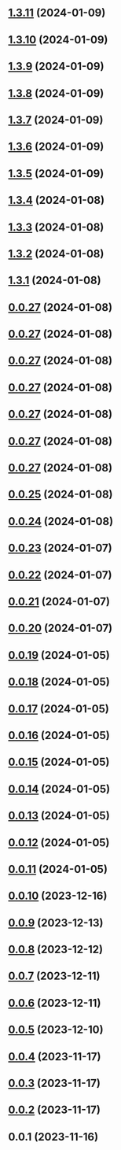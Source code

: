 

## [1.3.11](https://github.com/safekids-ai/ml-models/compare/1.3.10...1.3.11) (2024-01-09)

## [1.3.10](https://github.com/safekids-ai/ml-models/compare/1.3.9...1.3.10) (2024-01-09)

## [1.3.9](https://github.com/safekids-ai/ml-models/compare/1.3.8...1.3.9) (2024-01-09)

## [1.3.8](https://github.com/safekids-ai/ml-models/compare/1.3.7...1.3.8) (2024-01-09)

## [1.3.7](https://github.com/safekids-ai/ml-models/compare/1.3.6...1.3.7) (2024-01-09)

## [1.3.6](https://github.com/safekids-ai/ml-models/compare/1.3.5...1.3.6) (2024-01-09)

## [1.3.5](https://github.com/safekids-ai/ml-models/compare/1.3.4...1.3.5) (2024-01-09)

## [1.3.4](https://github.com/safekids-ai/ml-models/compare/1.3.3...1.3.4) (2024-01-08)

## [1.3.3](https://github.com/safekids-ai/ml-models/compare/1.3.2...1.3.3) (2024-01-08)

## [1.3.2](https://github.com/safekids-ai/ml-models/compare/1.3.1...1.3.2) (2024-01-08)

## [1.3.1](https://github.com/safekids-ai/ml-models/compare/0.0.27...1.3.1) (2024-01-08)

## [0.0.27](https://github.com/safekids-ai/ml-models/compare/0.0.25...0.0.27) (2024-01-08)

## [0.0.27](https://github.com/safekids-ai/ml-models/compare/0.0.25...0.0.27) (2024-01-08)

## [0.0.27](https://github.com/safekids-ai/ml-models/compare/0.0.25...0.0.27) (2024-01-08)

## [0.0.27](https://github.com/safekids-ai/ml-models/compare/0.0.25...0.0.27) (2024-01-08)

## [0.0.27](https://github.com/safekids-ai/ml-models/compare/0.0.25...0.0.27) (2024-01-08)

## [0.0.27](https://github.com/safekids-ai/ml-models/compare/0.0.25...0.0.27) (2024-01-08)

## [0.0.27](https://github.com/safekids-ai/ml-models/compare/0.0.25...0.0.27) (2024-01-08)

## [0.0.25](https://github.com/safekids-ai/ml-models/compare/0.0.24...0.0.25) (2024-01-08)

## [0.0.24](https://github.com/safekids-ai/ml-models/compare/0.0.23...0.0.24) (2024-01-08)

## [0.0.23](https://github.com/safekids-ai/ml-models/compare/0.0.22...0.0.23) (2024-01-07)

## [0.0.22](https://github.com/safekids-ai/ml-models/compare/0.0.21...0.0.22) (2024-01-07)

## [0.0.21](https://github.com/safekids-ai/ml-models/compare/0.0.20...0.0.21) (2024-01-07)

## [0.0.20](https://github.com/safekids-ai/ml-models/compare/0.0.19...0.0.20) (2024-01-07)

## [0.0.19](https://github.com/safekids-ai/ml-models/compare/0.0.18...0.0.19) (2024-01-05)

## [0.0.18](https://github.com/safekids-ai/ml-models/compare/0.0.17...0.0.18) (2024-01-05)

## [0.0.17](https://github.com/safekids-ai/ml-models/compare/0.0.16...0.0.17) (2024-01-05)

## [0.0.16](https://github.com/safekids-ai/ml-models/compare/0.0.15...0.0.16) (2024-01-05)

## [0.0.15](https://github.com/safekids-ai/ml-models/compare/0.0.14...0.0.15) (2024-01-05)

## [0.0.14](https://github.com/safekids-ai/ml-models/compare/0.0.13...0.0.14) (2024-01-05)

## [0.0.13](https://github.com/safekids-ai/ml-models/compare/0.0.12...0.0.13) (2024-01-05)

## [0.0.12](https://github.com/safekids-ai/ml-models/compare/0.0.11...0.0.12) (2024-01-05)

## [0.0.11](https://github.com/safekids-ai/ml-models/compare/0.0.10...0.0.11) (2024-01-05)

## [0.0.10](https://github.com/safekids-ai/ml-models/compare/0.0.9...0.0.10) (2023-12-16)

## [0.0.9](https://github.com/safekids-ai/ml-models/compare/0.0.8...0.0.9) (2023-12-13)

## [0.0.8](https://github.com/safekids-ai/ml-models/compare/0.0.7...0.0.8) (2023-12-12)

## [0.0.7](https://github.com/safekids-ai/ml-models/compare/0.0.6...0.0.7) (2023-12-11)

## [0.0.6](https://github.com/safekids-ai/ml-models/compare/0.0.5...0.0.6) (2023-12-11)

## [0.0.5](https://github.com/safekids-ai/ml-models/compare/0.0.4...0.0.5) (2023-12-10)

## [0.0.4](https://github.com/safekids-ai/ml-models/compare/0.0.3...0.0.4) (2023-11-17)

## [0.0.3](https://github.com/safekids-ai/ml-models/compare/0.0.2...0.0.3) (2023-11-17)

## [0.0.2](https://github.com/safekids-ai/ml-models/compare/0.0.1...0.0.2) (2023-11-17)

## 0.0.1 (2023-11-16)
